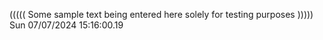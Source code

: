 ((((( Some sample text being entered here solely for testing purposes ))))) Sun 07/07/2024 15:16:00.19
